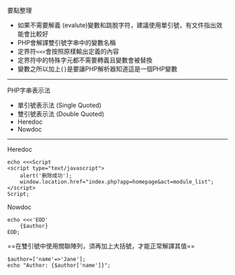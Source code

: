 要點整理
- 如果不需要解義 (evalute)變數和跳脫字符，建議使用單引號，有文件指出效能會比較好
- PHP會解譯雙引號字串中的變數名稱
- 定界符`<<<`會按照原樣輸出定義的內容
- 定界符中的特殊字元都不需要轉義且變數會被替換
- 變數之所以加上`{}`是要讓PHP解析器知道這是一個PHP變數

---

PHP字串表示法
* 單引號表示法 (Single Quoted)
* 雙引號表示法 (Double Quoted)
* Heredoc
* Nowdoc

---

Heredoc
```
echo <<<Script
<script type="text/javascript">
	alert('删除成功');
	window.location.href="index.php?app=homepage&act=module_list";
</script>
Script;
```

Nowdoc
```
echo <<<'EOD'
	{$author}
EOD;
```

==在雙引號中使用關聯陣列，須再加上大括號，才能正常解譯其值==
```
$author=['name'=>'Jane'];
echo "Author: {$author['name']}";
```